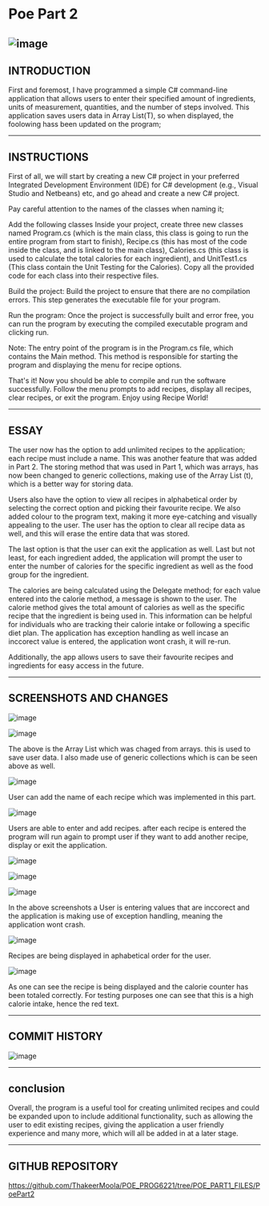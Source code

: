 # Poe Part 2
 ![image](https://user-images.githubusercontent.com/102582551/234572619-b6a24bc3-16bc-4fb6-ab84-b2d86f0719b5.png)
------------
INTRODUCTION
------------
First and foremost, I have programmed a simple C# command-line application that allows users to enter their specified amount of ingredients, units of measurement, quantities, and the number of steps involved. This application saves users data in Array List(T), so when displayed, the foolowing hass been updated on the program;

-------------
INSTRUCTIONS
-------------
First of all, we will start by creating a new C# project in your preferred Integrated Development Environment (IDE) for C# development (e.g., Visual Studio and Netbeans) etc, and go ahead and create a new C# project.

Pay careful attention to the names of the classes when naming it;

Add the following classes Inside your project, create three new classes named Program.cs (which is the main class, this class is going to run the entire program from start to finish), Recipe.cs (this has most of the code inside the class, and is linked to the main class), Calories.cs (this class is used to calculate the total calories for each ingredient), and UnitTest1.cs (This class contain the Unit Testing for the Calories). Copy all the provided code for each class into their respective files.

Build the project: Build the project to ensure that there are no compilation errors. This step generates the executable file for your program.

Run the program: Once the project is successfully built and error free, you can run the program by executing the compiled executable program and clicking run.

Note: The entry point of the program is in the Program.cs file, which contains the Main method. This method is responsible for starting the program and displaying the menu for recipe options.

That's it! Now you should be able to compile and run the software successfully. Follow the menu prompts to add recipes, display all recipes, clear recipes, or exit the program. Enjoy using Recipe World!

------
ESSAY
------
The user now has the option to add unlimited recipes to the application; each recipe must include a name. This was another feature that was added in Part 2. The storing method that was used in Part 1, which was arrays, has now been changed to generic collections, making use of the Array List (t), which is a better way for storing data. 

Users also have the option to view all recipes in alphabetical order by selecting the correct option and picking their favourite recipe. 
We also added colour to the program text, making it more eye-catching and visually appealing to the user. The user has the option to clear all recipe data as well, and this will erase the entire data that was stored.

The last option is that the user can exit the application as well. Last but not least, for each ingredient added, the application will prompt the user to enter the number of calories for the specific ingredient as well as the food group for the ingredient.

The calories are being calculated using the Delegate method; for each value entered into the calorie method, a message is shown to the user. The calorie method gives the total amount of calories as well as the specific recipe that the ingredient is being used in. This information can be helpful for individuals who are tracking their calorie intake or following a specific diet plan. The application has exception handling as well incase an inccorect value is entered, the application wont crash, it will re-run.

Additionally, the app allows users to save their favourite recipes and ingredients for easy access in the future.

-----------------------
SCREENSHOTS AND CHANGES
-----------------------
![image](https://github.com/ThakeerMoola/POE_PROG6221/assets/102582551/5b0fc8a2-e5aa-4ba5-9551-1fdc34cc67dc)

![image](https://github.com/ThakeerMoola/POE_PROG6221/assets/102582551/f78a1b56-45e5-4097-a2c9-202164914ba3)

The above is the Array List<T> which was chaged from arrays. this is used to save user data. I also made use of generic collections which is can be seen above as well.
   
![image](https://github.com/ThakeerMoola/POE_PROG6221/assets/102582551/b9b3ec4a-9bd0-4518-a064-b9c1e87ecfea)
   
User can add the name of each recipe which was implemented in this part.

![image](https://github.com/ThakeerMoola/POE_PROG6221/assets/102582551/67f037e2-b286-4550-be62-09cebb0d8a7c)
   
Users are able to enter and add recipes. after each recipe is entered the program will run again to prompt user if they want to add another recipe, display or exit the application.
   
![image](https://github.com/ThakeerMoola/POE_PROG6221/assets/102582551/cdfb66ca-d4d2-4873-befa-310df2c3abc2)
   
![image](https://github.com/ThakeerMoola/POE_PROG6221/assets/102582551/7da34b7d-c1b0-4677-9e01-ec761019ac3d)
   
![image](https://github.com/ThakeerMoola/POE_PROG6221/assets/102582551/ca6d106a-53eb-470d-8020-118918eb1c2b)

In the above screenshots a User is entering values that are inccorect and the application is making use of exception handling, meaning the application wont crash.
   
![image](https://github.com/ThakeerMoola/POE_PROG6221/assets/102582551/e9500368-a56a-4bc7-9834-466b4c588c8e)
   
Recipes are being displayed in aphabetical order for the user.
   
   
![image](https://github.com/ThakeerMoola/POE_PROG6221/assets/102582551/9810e5db-198d-453b-b010-544ec6cc7075)
   
As one can see the recipe is being displayed and the calorie counter has been totaled correctly. For testing purposes one can see that this is a high calorie intake, hence the red text.
 
---------------
COMMIT HISTORY
---------------
 
 ![image](https://github.com/ThakeerMoola/POE_PROG6221/assets/102582551/f46b69e1-a123-498a-8353-8f814fdf6728)

   
------------
conclusion
------------
Overall, the program is a useful tool for creating unlimited recipes and could be expanded upon to include additional functionality, such as allowing the user to edit existing recipes, giving the application a user friendly experience and many more, which will all be added in at a later stage.
   
-----------------
GITHUB REPOSITORY
-----------------
https://github.com/ThakeerMoola/POE_PROG6221/tree/POE_PART1_FILES/PoePart2











